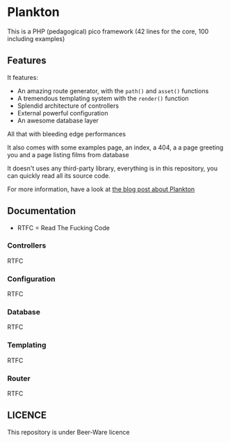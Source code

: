 # Plankton

This is a PHP (pedagogical) pico framework (42 lines for the core,
100 including examples)

## Features

It features:

* An amazing route generator, with the `path()` and `asset()` functions
* A tremendous templating system with the `render()` function
* Splendid architecture of controllers
* External powerful configuration
* An awesome database layer

All that with bleeding edge performances

It also comes with some examples page, an index, a 404, a
a page greeting you and a page listing films from database

It doesn't uses any third-party library, everything is 
in this repository, you can quickly read all its source
code.

For more information, have a look at [the blog post about Plankton](http://gregwar.com/posts/plankton-a-php-pedagocical-42-lines-framework)

## Documentation

* RTFC = Read The Fucking Code

### Controllers

RTFC

### Configuration

RTFC

### Database

RTFC

### Templating

RTFC

### Router

RTFC

## LICENCE

This repository is under Beer-Ware licence
